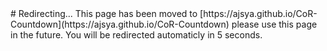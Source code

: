 <meta http-equiv = "refresh" content = "5; url = https://ajsya.github.io/CoR-Countdown" />
# Redirecting...
This page has been moved to [https://ajsya.github.io/CoR-Countdown](https://ajsya.github.io/CoR-Countdown) please use this page in the future. You will be redirected automaticly in 5 seconds.
